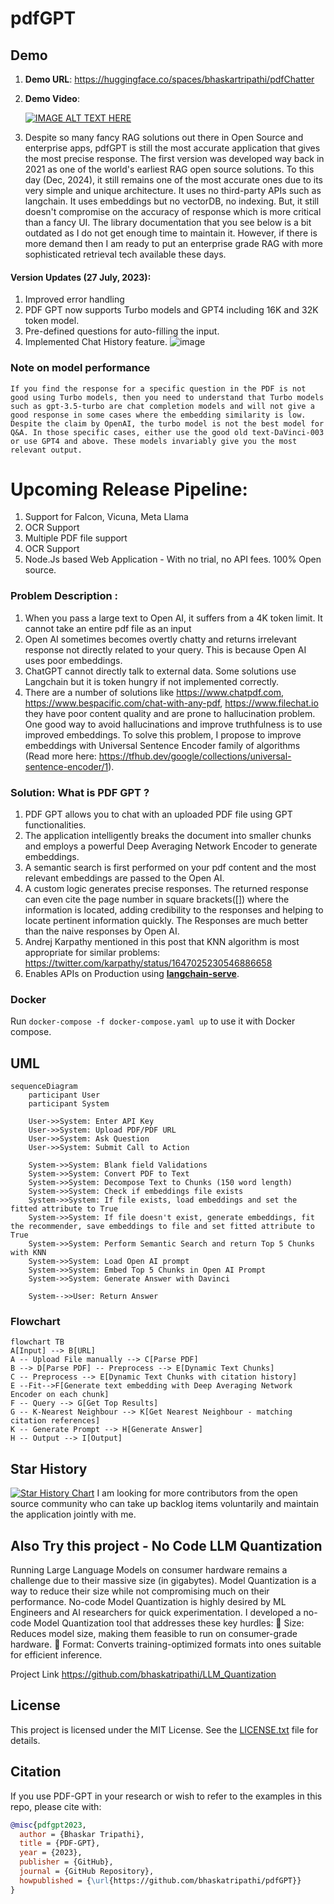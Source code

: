 # pdfGPT
## Demo
1. **Demo URL**: https://huggingface.co/spaces/bhaskartripathi/pdfChatter
2. **Demo Video**:
   
   [![IMAGE ALT TEXT HERE](https://img.youtube.com/vi/LzPgmmqpBk8/0.jpg)](https://www.youtube.com/watch?v=LzPgmmqpBk8)
3. Despite so many fancy RAG solutions out there in Open Source and enterprise apps, pdfGPT is still the most accurate application that gives the most precise response. The first version was developed way back in 2021 as one of the world's earliest RAG open source solutions. To this day (Dec, 2024), it still remains one of the most accurate ones due to its very simple and unique architecture. It uses no third-party APIs such as langchain. It uses embeddings but no vectorDB, no indexing. But, it still doesn't compromise on the accuracy of response which is more critical than a fancy UI. The library documentation that you see below is a bit outdated as I do not get enough time to maintain it. However, if there is more demand then I am ready to put an enterprise grade RAG with more sophisticated retrieval tech available these days.
   
#### Version Updates (27 July, 2023):
1. Improved error handling
2. PDF GPT now supports Turbo models and GPT4 including 16K and 32K token model.
3. Pre-defined questions for auto-filling the input.
4. Implemented Chat History feature.
![image](https://github.com/bhaskatripathi/pdfGPT/assets/35177508/11549b24-9ed4-4dcb-a877-bad9c2266bf9)


### Note on model performance
```If you find the response for a specific question in the PDF is not good using Turbo models, then you need to understand that Turbo models such as gpt-3.5-turbo are chat completion models and will not give a good response in some cases where the embedding similarity is low. Despite the claim by OpenAI, the turbo model is not the best model for Q&A. In those specific cases, either use the good old text-DaVinci-003 or use GPT4 and above. These models invariably give you the most relevant output.```

# Upcoming Release Pipeline:
1. Support for Falcon, Vicuna, Meta Llama
2. OCR Support
3. Multiple PDF file support
4. OCR Support
5. Node.Js based Web Application - With no trial, no API fees. 100% Open source.
    
### Problem Description : 
1. When you pass a large text to Open AI, it suffers from a 4K token limit. It cannot take an entire pdf file as an input
2. Open AI sometimes becomes overtly chatty and returns irrelevant response not directly related to your query. This is because Open AI uses poor embeddings.
3. ChatGPT cannot directly talk to external data. Some solutions use Langchain but it is token hungry if not implemented correctly.
4. There are a number of solutions like https://www.chatpdf.com, https://www.bespacific.com/chat-with-any-pdf, https://www.filechat.io they have poor content quality and are prone to hallucination problem. One good way to avoid hallucinations and improve truthfulness is to use improved embeddings. To solve this problem, I propose to improve embeddings with Universal Sentence Encoder family of algorithms (Read more here: https://tfhub.dev/google/collections/universal-sentence-encoder/1). 

### Solution: What is PDF GPT ?
1. PDF GPT allows you to chat with an uploaded PDF file using GPT functionalities.
2. The application intelligently breaks the document into smaller chunks and employs a powerful Deep Averaging Network Encoder to generate embeddings.
3. A semantic search is first performed on your pdf content and the most relevant embeddings are passed to the Open AI.
4. A custom logic generates precise responses. The returned response can even cite the page number in square brackets([]) where the information is located, adding credibility to the responses and helping to locate pertinent information quickly. The Responses are much better than the naive responses by Open AI.
5. Andrej Karpathy mentioned in this post that KNN algorithm is most appropriate for similar problems: https://twitter.com/karpathy/status/1647025230546886658
6. Enables APIs on Production using **[langchain-serve](https://github.com/jina-ai/langchain-serve)**.

### Docker
Run `docker-compose -f docker-compose.yaml up` to use it with Docker compose.


## UML
```mermaid
sequenceDiagram
    participant User
    participant System

    User->>System: Enter API Key
    User->>System: Upload PDF/PDF URL
    User->>System: Ask Question
    User->>System: Submit Call to Action

    System->>System: Blank field Validations
    System->>System: Convert PDF to Text
    System->>System: Decompose Text to Chunks (150 word length)
    System->>System: Check if embeddings file exists
    System->>System: If file exists, load embeddings and set the fitted attribute to True
    System->>System: If file doesn't exist, generate embeddings, fit the recommender, save embeddings to file and set fitted attribute to True
    System->>System: Perform Semantic Search and return Top 5 Chunks with KNN
    System->>System: Load Open AI prompt
    System->>System: Embed Top 5 Chunks in Open AI Prompt
    System->>System: Generate Answer with Davinci

    System-->>User: Return Answer
```

### Flowchart
```mermaid
flowchart TB
A[Input] --> B[URL]
A -- Upload File manually --> C[Parse PDF]
B --> D[Parse PDF] -- Preprocess --> E[Dynamic Text Chunks]
C -- Preprocess --> E[Dynamic Text Chunks with citation history]
E --Fit-->F[Generate text embedding with Deep Averaging Network Encoder on each chunk]
F -- Query --> G[Get Top Results]
G -- K-Nearest Neighbour --> K[Get Nearest Neighbour - matching citation references]
K -- Generate Prompt --> H[Generate Answer]
H -- Output --> I[Output]
```
## Star History

[![Star History Chart](https://api.star-history.com/svg?repos=bhaskatripathi/pdfGPT&type=Date)](https://star-history.com/#bhaskatripathi/pdfGPT&Date)
I am looking for more contributors from the open source community who can take up backlog items voluntarily and maintain the application jointly with me.

## Also Try this project - No Code LLM Quantization
Running Large Language Models on consumer hardware remains a challenge due to their massive size (in gigabytes). Model Quantization is a way to reduce their size while not compromising much on their performance. No-code Model Quantization is highly desired by ML Engineers and AI researchers for quick experimentation. I developed a no-code Model Quantization tool that addresses these key hurdles:
🔹 Size: Reduces model size, making them feasible to run on consumer-grade hardware.
🔹 Format: Converts training-optimized formats into ones suitable for efficient inference.

Project Link https://github.com/bhaskatripathi/LLM_Quantization

## License
This project is licensed under the MIT License. See the [LICENSE.txt](LICENSE.txt) file for details.

## Citation
If you use PDF-GPT in your research or wish to refer to the examples in this repo, please cite with:

```bibtex
@misc{pdfgpt2023,
  author = {Bhaskar Tripathi},
  title = {PDF-GPT},
  year = {2023},
  publisher = {GitHub},
  journal = {GitHub Repository},
  howpublished = {\url{https://github.com/bhaskatripathi/pdfGPT}}
}
